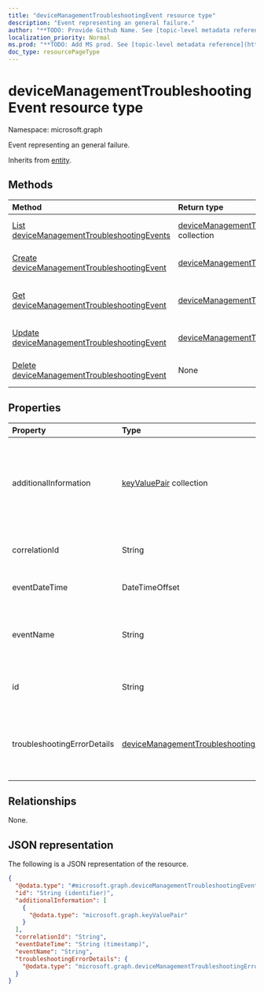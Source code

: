 ```yaml
---
title: "deviceManagementTroubleshootingEvent resource type"
description: "Event representing an general failure."
author: "**TODO: Provide Github Name. See [topic-level metadata reference](https://msgo.azurewebsites.net/add/document/guidelines/metadata.html#topic-level-metadata)**"
localization_priority: Normal
ms.prod: "**TODO: Add MS prod. See [topic-level metadata reference](https://msgo.azurewebsites.net/add/document/guidelines/metadata.html#topic-level-metadata)**"
doc_type: resourcePageType
---
```


# deviceManagementTroubleshootingEvent resource type

Namespace: microsoft.graph



Event representing an general failure.


Inherits from [entity](../resources/entity.md).

## Methods
|Method|Return type|Description|
|:---|:---|:---|
|[List deviceManagementTroubleshootingEvents](../api/devicemanagementtroubleshootingevent-list.md)|[deviceManagementTroubleshootingEvent](../resources/devicemanagementtroubleshootingevent.md) collection|Get a list of the [deviceManagementTroubleshootingEvent](../resources/devicemanagementtroubleshootingevent.md) objects and their properties.|
|[Create deviceManagementTroubleshootingEvent](../api/devicemanagementtroubleshootingevent-create.md)|[deviceManagementTroubleshootingEvent](../resources/devicemanagementtroubleshootingevent.md)|Create a new [deviceManagementTroubleshootingEvent](../resources/devicemanagementtroubleshootingevent.md) object.|
|[Get deviceManagementTroubleshootingEvent](../api/devicemanagementtroubleshootingevent-get.md)|[deviceManagementTroubleshootingEvent](../resources/devicemanagementtroubleshootingevent.md)|Read the properties and relationships of a [deviceManagementTroubleshootingEvent](../resources/devicemanagementtroubleshootingevent.md) object.|
|[Update deviceManagementTroubleshootingEvent](../api/devicemanagementtroubleshootingevent-update.md)|[deviceManagementTroubleshootingEvent](../resources/devicemanagementtroubleshootingevent.md)|Update the properties of a [deviceManagementTroubleshootingEvent](../resources/devicemanagementtroubleshootingevent.md) object.|
|[Delete deviceManagementTroubleshootingEvent](../api/devicemanagementtroubleshootingevent-delete.md)|None|Deletes a [deviceManagementTroubleshootingEvent](../resources/devicemanagementtroubleshootingevent.md) object.|

## Properties
|Property|Type|Description|
|:---|:---|:---|
|additionalInformation|[keyValuePair](../resources/keyvaluepair.md) collection|A set of string key and string value pairs which provides additional information on the Troubleshooting event|
|correlationId|String|Id used for tracing the failure in the service.|
|eventDateTime|DateTimeOffset|Time when the event occurred .|
|eventName|String|Event Name corresponding to the Troubleshooting Event. It is an Optional field|
|id|String|**TODO: Add Description** Inherited from [entity](../resources/entity.md)|
|troubleshootingErrorDetails|[deviceManagementTroubleshootingErrorDetails](../resources/devicemanagementtroubleshootingerrordetails.md)|Object containing detailed information about the error and its remediation.|

## Relationships
None.

## JSON representation
The following is a JSON representation of the resource.
<!-- {
  "blockType": "resource",
  "keyProperty": "id",
  "@odata.type": "microsoft.graph.deviceManagementTroubleshootingEvent",
  "baseType": "microsoft.graph.entity",
  "openType": false
}
-->
``` json
{
  "@odata.type": "#microsoft.graph.deviceManagementTroubleshootingEvent",
  "id": "String (identifier)",
  "additionalInformation": [
    {
      "@odata.type": "microsoft.graph.keyValuePair"
    }
  ],
  "correlationId": "String",
  "eventDateTime": "String (timestamp)",
  "eventName": "String",
  "troubleshootingErrorDetails": {
    "@odata.type": "microsoft.graph.deviceManagementTroubleshootingErrorDetails"
  }
}
```


